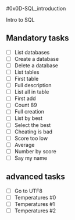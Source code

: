 #0x0D-SQL\_introduction

Intro to SQL

## Mandatory tasks
- [ ] List databases
- [ ] Create a database
- [ ] Delete a database
- [ ] List tables
- [ ] First table
- [ ] Full description
- [ ] List all in table
- [ ] First add
- [ ] Count 89
- [ ] Full creation
- [ ] List by best
- [ ] Select the best
- [ ] Cheating is bad
- [ ] Score too low
- [ ] Average
- [ ] Number by score
- [ ] Say my name
## advanced tasks
- [ ] Go to UTF8
- [ ] Temperatures #0
- [ ] Temperatures #1
- [ ] Temperatures #2
